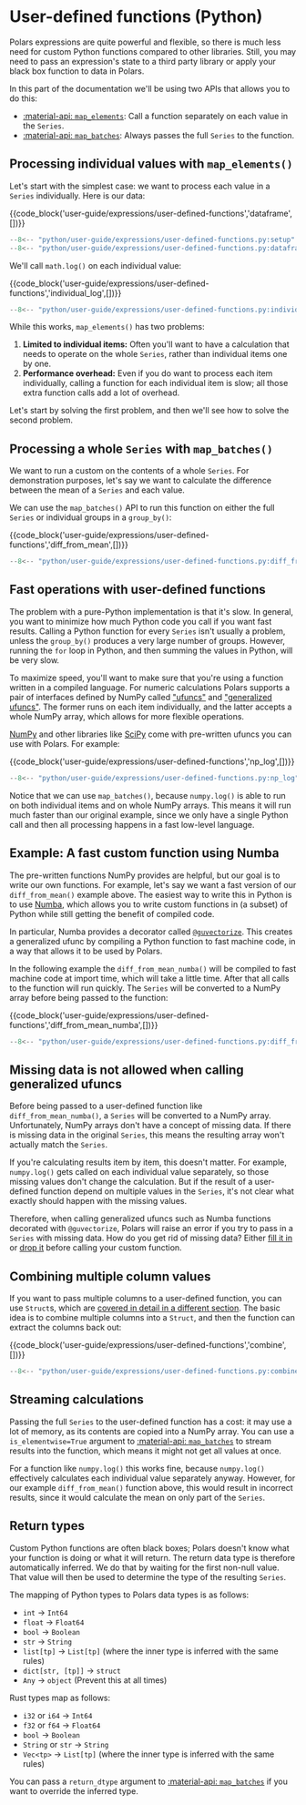# User-defined functions (Python)

Polars expressions are quite powerful and flexible, so there is much less need for custom Python functions compared to other libraries.
Still, you may need to pass an expression's state to a third party library or apply your black box function to data in Polars.

In this part of the documentation we'll be using two APIs that allows you to do this:

- [:material-api: `map_elements`](https://docs.pola.rs/py-polars/html/reference/expressions/api/polars.Expr.map_batches.html): Call a function separately on each value in the `Series`.
- [:material-api: `map_batches`](https://docs.pola.rs/py-polars/html/reference/expressions/api/polars.Expr.map_batches.html): Always passes the full `Series` to the function.

## Processing individual values with `map_elements()`

Let's start with the simplest case: we want to process each value in a `Series` individually.
Here is our data:

{{code_block('user-guide/expressions/user-defined-functions','dataframe',[])}}

```python exec="on" result="text" session="user-guide/udf"
--8<-- "python/user-guide/expressions/user-defined-functions.py:setup"
--8<-- "python/user-guide/expressions/user-defined-functions.py:dataframe"
```

We'll call `math.log()` on each individual value:

{{code_block('user-guide/expressions/user-defined-functions','individual_log',[])}}

```python exec="on" result="text" session="user-guide/udf"
--8<-- "python/user-guide/expressions/user-defined-functions.py:individual_log"
```

While this works, `map_elements()` has two problems:

1. **Limited to individual items:** Often you'll want to have a calculation that needs to operate on the whole `Series`, rather than individual items one by one.
2. **Performance overhead:** Even if you do want to process each item individually, calling a function for each individual item is slow; all those extra function calls add a lot of overhead.

Let's start by solving the first problem, and then we'll see how to solve the second problem.

## Processing a whole `Series` with `map_batches()`

We want to run a custom on the contents of a whole `Series`.
For demonstration purposes, let's say we want to calculate the difference between the mean of a `Series` and each value.

We can use the `map_batches()` API to run this function on either the full `Series` or individual groups in a `group_by()`:

{{code_block('user-guide/expressions/user-defined-functions','diff_from_mean',[])}}

```python exec="on" result="text" session="user-guide/udf"
--8<-- "python/user-guide/expressions/user-defined-functions.py:diff_from_mean"
```

## Fast operations with user-defined functions

The problem with a pure-Python implementation is that it's slow.
In general, you want to minimize how much Python code you call if you want fast results.
Calling a Python function for every `Series` isn't usually a problem, unless the `group_by()` produces a very large number of groups.
However, running the `for` loop in Python, and then summing the values in Python, will be very slow.

To maximize speed, you'll want to make sure that you're using a function written in a compiled language.
For numeric calculations Polars supports a pair of interfaces defined by NumPy called ["ufuncs"](https://numpy.org/doc/stable/reference/ufuncs.html) and ["generalized ufuncs"](https://numpy.org/neps/nep-0005-generalized-ufuncs.html).
The former runs on each item individually, and the latter accepts a whole NumPy array, which allows for more flexible operations.

[NumPy](https://numpy.org/doc/stable/reference/ufuncs.html) and other libraries like [SciPy](https://docs.scipy.org/doc/scipy/reference/special.html#module-scipy.special) come with pre-written ufuncs you can use with Polars.
For example:

{{code_block('user-guide/expressions/user-defined-functions','np_log',[])}}

```python exec="on" result="text" session="user-guide/udf"
--8<-- "python/user-guide/expressions/user-defined-functions.py:np_log"
```

Notice that we can use `map_batches()`, because `numpy.log()` is able to run on both individual items and on whole NumPy arrays.
This means it will run much faster than our original example, since we only have a single Python call and then all processing happens in a fast low-level language.

## Example: A fast custom function using Numba

The pre-written functions NumPy provides are helpful, but our goal is to write our own functions.
For example, let's say we want a fast version of our `diff_from_mean()` example above.
The easiest way to write this in Python is to use [Numba](https://numba.readthedocs.io/en/stable/), which allows you to write custom functions in (a subset) of Python while still getting the benefit of compiled code.

In particular, Numba provides a decorator called [`@guvectorize`](https://numba.readthedocs.io/en/stable/user/vectorize.html#the-guvectorize-decorator).
This creates a generalized ufunc by compiling a Python function to fast machine code, in a way that allows it to be used by Polars.

In the following example the `diff_from_mean_numba()` will be compiled to fast machine code at import time, which will take a little time.
After that all calls to the function will run quickly.
The `Series` will be converted to a NumPy array before being passed to the function:

{{code_block('user-guide/expressions/user-defined-functions','diff_from_mean_numba',[])}}

```python exec="on" result="text" session="user-guide/udf"
--8<-- "python/user-guide/expressions/user-defined-functions.py:diff_from_mean_numba"
```

## Missing data is not allowed when calling generalized ufuncs

Before being passed to a user-defined function like `diff_from_mean_numba()`, a `Series` will be converted to a NumPy array.
Unfortunately, NumPy arrays don't have a concept of missing data.
If there is missing data in the original `Series`, this means the resulting array won't actually match the `Series`.

If you're calculating results item by item, this doesn't matter.
For example, `numpy.log()` gets called on each individual value separately, so those missing values don't change the calculation.
But if the result of a user-defined function depend on multiple values in the `Series`, it's not clear what exactly should happen with the missing values.

Therefore, when calling generalized ufuncs such as Numba functions decorated with `@guvectorize`, Polars will raise an error if you try to pass in a `Series` with missing data.
How do you get rid of missing data?
Either [fill it in](missing-data.md) or [drop it](https://docs.pola.rs/py-polars/html/reference/dataframe/api/polars.DataFrame.drop_nulls.html) before calling your custom function.

## Combining multiple column values

If you want to pass multiple columns to a user-defined function, you can use `Struct`s, which are [covered in detail in a different section](structs.md).
The basic idea is to combine multiple columns into a `Struct`, and then the function can extract the columns back out:

{{code_block('user-guide/expressions/user-defined-functions','combine',[])}}

```python exec="on" result="text" session="user-guide/udf"
--8<-- "python/user-guide/expressions/user-defined-functions.py:combine"
```

## Streaming calculations

Passing the full `Series` to the user-defined function has a cost: it may use a lot of memory, as its contents are copied into a NumPy array.
You can use a `is_elementwise=True` argument to [:material-api: `map_batches`](https://docs.pola.rs/py-polars/html/reference/expressions/api/polars.Expr.map_batches.html) to stream results into the function, which means it might not get all values at once.

For a function like `numpy.log()` this works fine, because `numpy.log()` effectively calculates each individual value separately anyway.
However, for our example `diff_from_mean()` function above, this would result in incorrect results, since it would calculate the mean on only part of the `Series`.

## Return types

Custom Python functions are often black boxes; Polars doesn't know what your function is doing or what it will return.
The return data type is therefore automatically inferred. We do that by waiting for the first non-null value. That value will then be used
to determine the type of the resulting `Series`.

The mapping of Python types to Polars data types is as follows:

- `int` -> `Int64`
- `float` -> `Float64`
- `bool` -> `Boolean`
- `str` -> `String`
- `list[tp]` -> `List[tp]` (where the inner type is inferred with the same rules)
- `dict[str, [tp]]` -> `struct`
- `Any` -> `object` (Prevent this at all times)

Rust types map as follows:

- `i32` or `i64` -> `Int64`
- `f32` or `f64` -> `Float64`
- `bool` -> `Boolean`
- `String` or `str` -> `String`
- `Vec<tp>` -> `List[tp]` (where the inner type is inferred with the same rules)

You can pass a `return_dtype` argument to [:material-api: `map_batches`](https://docs.pola.rs/py-polars/html/reference/expressions/api/polars.Expr.map_batches.html) if you want to override the inferred type.
